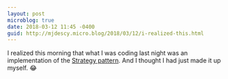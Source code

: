 ```yaml
---
layout: post
microblog: true
date: 2018-03-12 11:45 -0400
guid: http://mjdescy.micro.blog/2018/03/12/i-realized-this.html
---
```

I realized this morning that what I was coding last night was an implementation of the [Strategy pattern](https://en.m.wikipedia.org/wiki/Strategy_pattern). And I thought I had just made it up myself. 😂
